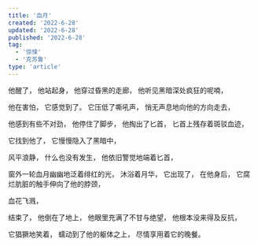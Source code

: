 ```yaml
---
title: '血月'
created: '2022-6-28'
updated: '2022-6-28'
published: '2022-6-28'
tag:
  - '惊悚'
  - '克苏鲁'
type: 'article'
---
```


他醒了，
他站起身，
他穿过昏黑的走廊，
他听见黑暗深处疯狂的呢喃，

他在害怕，
它感觉到了。
它压低了嘶吼声，
悄无声息地向他的方向走去，

他感到有些不对劲，
他停住了脚步，
他掏出了匕首，
匕首上残存着斑驳血迹，

它找到他了，
它慢慢隐入了黑暗中，

风平浪静，
什么也没有发生，
他依旧警觉地端着匕首，

窗外一轮血月幽幽地泛着绯红的光，
沐浴着月华，
它出现了，
在他身后，
它腐烂肮脏的触手伸向了他的脖颈，

血花飞溅，

结束了，
他倒在了地上，
他眼里充满了不甘与绝望，
他根本没来得及反抗，

它猖獗地笑着，
蠕动到了他的躯体之上，
尽情享用着它的晚餐。
